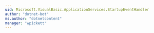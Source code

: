 ```yaml
---
uid: Microsoft.VisualBasic.ApplicationServices.StartupEventHandler
author: "dotnet-bot"
ms.author: "dotnetcontent"
manager: "wpickett"
---
```

